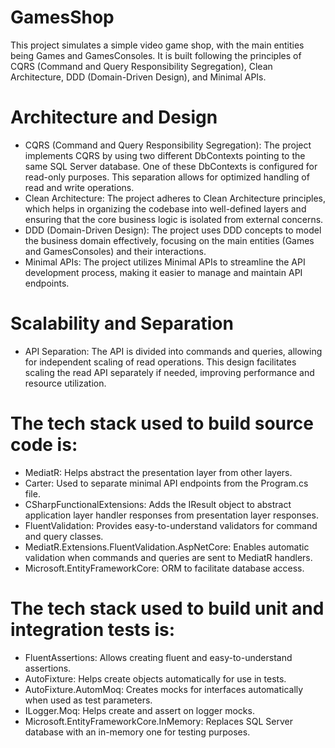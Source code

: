 # GamesShop

This project simulates a simple video game shop, with the main entities being Games and GamesConsoles. It is built following the principles of CQRS (Command and Query Responsibility Segregation), Clean Architecture, DDD (Domain-Driven Design), and Minimal APIs.

# Architecture and Design
- CQRS (Command and Query Responsibility Segregation): The project implements CQRS by using two different DbContexts pointing to the same SQL Server database. One of these DbContexts is configured for read-only purposes. This separation allows for optimized handling of read and write operations.  
- Clean Architecture: The project adheres to Clean Architecture principles, which helps in organizing the codebase into well-defined layers and ensuring that the core business logic is isolated from external concerns.  
- DDD (Domain-Driven Design): The project uses DDD concepts to model the business domain effectively, focusing on the main entities (Games and GamesConsoles) and their interactions.  
- Minimal APIs: The project utilizes Minimal APIs to streamline the API development process, making it easier to manage and maintain API endpoints.  

# Scalability and Separation
- API Separation: The API is divided into commands and queries, allowing for independent scaling of read operations. This design facilitates scaling the read API separately if needed, improving performance and resource utilization.  

# The tech stack used to build source code is:  
- MediatR: Helps abstract the presentation layer from other layers.  
- Carter: Used to separate minimal API endpoints from the Program.cs file.  
- CSharpFunctionalExtensions: Adds the IResult object to abstract application layer handler responses from presentation layer responses.  
- FluentValidation: Provides easy-to-understand validators for command and query classes.  
- MediatR.Extensions.FluentValidation.AspNetCore: Enables automatic validation when commands and queries are sent to MediatR handlers.  
- Microsoft.EntityFrameworkCore: ORM to facilitate database access.  

# The tech stack used to build unit and integration tests is:  
- FluentAssertions: Allows creating fluent and easy-to-understand assertions.  
- AutoFixture: Helps create objects automatically for use in tests.
- AutoFixture.AutomMoq: Creates mocks for interfaces automatically when used as test parameters.
- ILogger.Moq: Helps create and assert on logger mocks.
- Microsoft.EntityFrameworkCore.InMemory: Replaces SQL Server database with an in-memory one for testing purposes.
